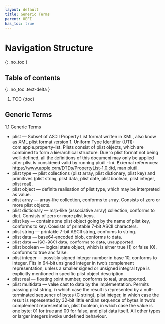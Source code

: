 ```yaml
---
layout: default
title: Generic Terms
parent: UEFI
has_toc: true
---
```


# Navigation Structure
{: .no_toc }

## Table of contents
{: .no_toc .text-delta }

1. TOC
{:toc}

## Generic Terms

1.1 Generic Terms
- plist — Subset of ASCII Property List format written in XML, also know as XML plist format version 1. Uniform Type Identifier (UTI): com.apple.property-list. Plists consist of plist objects, which are combined to form a hierarchical structure. Due to plist format not being well-defined, all the definitions of this document may only be applied after plist is considered valid by running plutil -lint. External references: https://www.apple.com/DTDs/PropertyList-1.0.dtd, man plutil.
- plist type — plist collections (plist array, plist dictionary, plist key) and primitives (plist string, plist data, plist date, plist boolean, plist integer, plist real).
- plist object — definite realisation of plist type, which may be interpreted as value.
- plist array — array-like collection, conforms to array. Consists of zero or more plist objects.
- plist dictionary — map-like (associative array) collection, conforms to dict. Consists of zero or more plist keys.
- plist key — contains one plist object going by the name of plist key, conforms to key. Consists of printable 7-bit ASCII characters.
- plist string — printable 7-bit ASCII string, conforms to string.
- plist data — base64-encoded blob, conforms to data.
- plist date — ISO-8601 date, conforms to date, unsupported.
- plist boolean — logical state object, which is either true (1) or false (0), conforms to true and false.
- plist integer — possibly signed integer number in base 10, conforms to integer. Fits in 64-bit unsigned integer in two’s complement representation, unless a smaller signed or unsigned integral type is explicitly mentioned in specific plist object description.
- plist real — floating point number, conforms to real, unsupported.
- plist multidata — value cast to data by the implementation. Permits passing plist string, in which case the result is represented by a null-terminated sequence of bytes (C string), plist integer, in which case the result is represented by 32-bit little endian sequence of bytes in two’s complement representation, plist boolean, in which case the value is one byte: 01 for true and 00 for false, and plist data itself. All other types or larger integers invoke undefined behaviour.